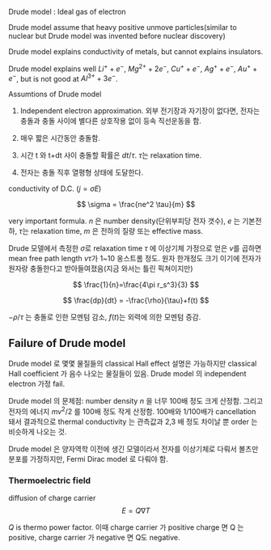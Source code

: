 Drude model : Ideal gas of electron

Drude model assume that heavy positive unmove particles(similar to nuclear but Drude model was invented before nuclear discovery)

Drude model explains conductivity of metals, but cannot explains insulators.

Drude model explains well $Li^+ + e^-$, $Mg^{2+} + 2e^-$, $Cu^+ + e^-$, $Ag^+ + e^-$, $Au^+ + e^-$, but is not good at $Al^{3+}+3e^-$.

Assumtions of Drude model

1. Independent electron approximation. 외부 전기장과 자기장이 없다면, 전자는 충돌과 충돌 사이에 별다른 상호작용 없이 등속 직선운동을 함.

2. 매우 짧은 시간동안 충돌함.

3. 시간 t 와 t+dt 사이 충돌할 확률은 $dt/\tau$. $\tau$는 relaxation time.

4. 전자는 충돌 직후 열평형 상태에 도달한다. 

conductivity of D.C. ($j=\sigma E$)

$$
\sigma = \frac{ne^2 \tau}{m}
$$

very important formula. $n$ 은 number density(단위부피당 전자 갯수), $e$ 는 기본전하, $\tau$는 relaxation time, $m$ 은 전하의 질량 또는 effective mass.

Drude 모델에서 측정한 $\sigma$로 relaxation time $\tau$ 에 이상기체 가정으로 얻은 $v$를 곱하면 mean free path length $v\tau$가 1~10 옹스트롬 정도. 원자 한개정도 크기 이기에 전자가 원자랑 충돌한다고 받아들여졌음(지금 와서는 틀린 픽쳐이지만)

$$
\frac{1}{n}=\frac{4\pi r_s^3}{3}
$$

$$
\frac{dp}{dt} = -\frac{\rho}{\tau}+f(t)
$$

$-\rho/\tau$ 는 충돌로 인한 모멘텀 감소, $f(t)$는 외력에 의한 모멘텀 증감.

## Failure of Drude model

Drude model 로 몇몇 물질들의 classical Hall effect 설명은 가능하지만 classical Hall coefficient 가 음수 나오는 물질들이 있음. Drude model 의 independent electron 가정 fail.

Drude model 의 문제점: number density $n$ 을 너무 100배 정도 크게 산정함. 그리고 전자의 에너지 $mv^2/2$ 를 100배 정도 작게 산정함. 100배와 1/100배가 cancellation 돼서 결과적으로 thermal conductivity 는 관측값과 2,3 배 정도 차이날 뿐 order 는 비슷하게 나오는 것.

Drude model 은 양자역학 이전에 생긴 모델이라서 전자를 이상기체로 다뤄서 볼츠만 분포를 가정하지만,  Fermi Dirac model 로 다뤄야 함. 

### Thermoelectric field

diffusion of charge carrier
$$
E = Q\nabla T
$$

$Q$ is thermo power factor. 이때 charge carrier 가 positive charge 면 Q 는 positive, charge carrier 가 negative 면 Q도 negative.
